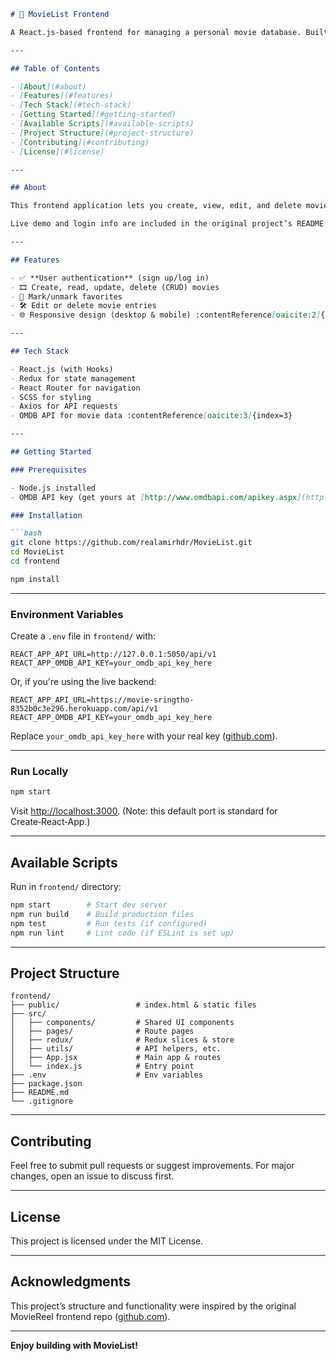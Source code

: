 
````markdown
# 🎥 MovieList Frontend

A React.js-based frontend for managing a personal movie database. Built with Redux, React Router, SCSS, and Axios.

---

## Table of Contents

- [About](#about)  
- [Features](#features)  
- [Tech Stack](#tech-stack)  
- [Getting Started](#getting-started)  
- [Available Scripts](#available-scripts)  
- [Project Structure](#project-structure)  
- [Contributing](#contributing)  
- [License](#license)

---

## About

This frontend application lets you create, view, edit, and delete movies in your personal database. It includes user authentication, favorites functionality, responsive design, and uses the OMDB API for movie data.

Live demo and login info are included in the original project’s README :contentReference[oaicite:1]{index=1}.

---

## Features

- ✅ **User authentication** (sign up/log in)  
- 🎞️ Create, read, update, delete (CRUD) movies  
- 💖 Mark/unmark favorites  
- 🛠️ Edit or delete movie entries  
- 🌐 Responsive design (desktop & mobile) :contentReference[oaicite:2]{index=2}

---

## Tech Stack

- React.js (with Hooks)  
- Redux for state management  
- React Router for navigation  
- SCSS for styling  
- Axios for API requests  
- OMDB API for movie data :contentReference[oaicite:3]{index=3}

---

## Getting Started

### Prerequisites

- Node.js installed  
- OMDB API key (get yours at [http://www.omdbapi.com/apikey.aspx](http://www.omdbapi.com/apikey.aspx))

### Installation

```bash
git clone https://github.com/realamirhdr/MovieList.git
cd MovieList
cd frontend

npm install
````

---

### Environment Variables

Create a `.env` file in `frontend/` with:

```env
REACT_APP_API_URL=http://127.0.0.1:5050/api/v1
REACT_APP_OMDB_API_KEY=your_omdb_api_key_here
```

Or, if you're using the live backend:

```env
REACT_APP_API_URL=https://movie-sringtho-8352b0c3e296.herokuapp.com/api/v1
REACT_APP_OMDB_API_KEY=your_omdb_api_key_here
```

Replace `your_omdb_api_key_here` with your real key ([github.com][1]).

---

### Run Locally

```bash
npm start
```

Visit [http://localhost:3000](http://localhost:3000).
(Note: this default port is standard for Create‑React‑App.)&#x20;

---

## Available Scripts

Run in `frontend/` directory:

```bash
npm start        # Start dev server
npm run build    # Build production files
npm test         # Run tests (if configured)
npm run lint     # Lint code (if ESLint is set up)
```

---

## Project Structure

```
frontend/
├── public/                 # index.html & static files  
├── src/
│   ├── components/         # Shared UI components  
│   ├── pages/              # Route pages  
│   ├── redux/              # Redux slices & store  
│   ├── utils/              # API helpers, etc.  
│   ├── App.jsx             # Main app & routes  
│   └── index.js            # Entry point  
├── .env                    # Env variables  
├── package.json  
├── README.md  
└── .gitignore
```

---

## Contributing

Feel free to submit pull requests or suggest improvements. For major changes, open an issue to discuss first.

---

## License

This project is licensed under the MIT License.

---

## Acknowledgments

This project’s structure and functionality were inspired by the original MovieReel frontend repo ([github.com][1]).

---

**Enjoy building with MovieList!**

[1]: https://github.com/ringtho/movielist-frontend?utm_source=chatgpt.com "ringtho/movielist-frontend: MovieReel Database Frontend Application"
